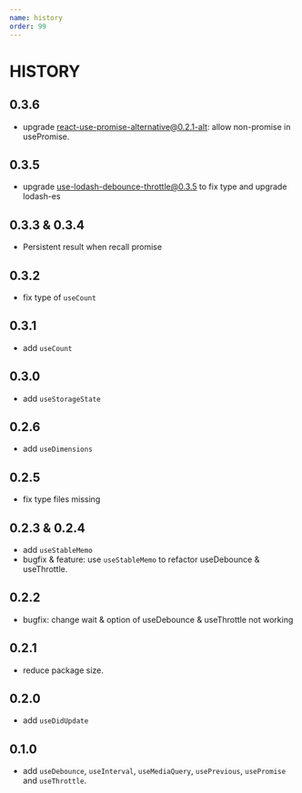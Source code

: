 ```yaml
---
name: history
order: 99
---
```


# HISTORY

## 0.3.6
- upgrade react-use-promise-alternative@0.2.1-alt: allow non-promise in usePromise.

## 0.3.5
- upgrade use-lodash-debounce-throttle@0.3.5 to fix type and upgrade lodash-es

## 0.3.3 & 0.3.4
- Persistent result when recall promise

## 0.3.2
- fix type of `useCount`

## 0.3.1
- add `useCount`

## 0.3.0
- add `useStorageState`

## 0.2.6
- add `useDimensions`

## 0.2.5
- fix type files missing

## 0.2.3 & 0.2.4
- add `useStableMemo`
- bugfix & feature: use `useStableMemo` to refactor useDebounce & useThrottle.

## 0.2.2
- bugfix: change wait & option of useDebounce & useThrottle not working

## 0.2.1
- reduce package size.

## 0.2.0
- add `useDidUpdate`

## 0.1.0
- add `useDebounce`, `useInterval`, `useMediaQuery`, `usePrevious`, `usePromise` and `useThrottle`.